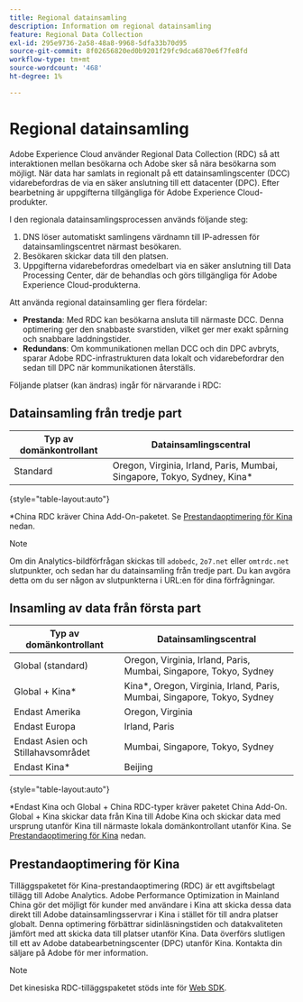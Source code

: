 ```yaml
---
title: Regional datainsamling
description: Information om regional datainsamling
feature: Regional Data Collection
exl-id: 295e9736-2a58-48a8-9968-5dfa33b70d95
source-git-commit: 8f02656820ed0b9201f29fc9dca6870e6f7fe8fd
workflow-type: tm+mt
source-wordcount: '468'
ht-degree: 1%

---
```


# Regional datainsamling

Adobe Experience Cloud använder Regional Data Collection (RDC) så att interaktionen mellan besökarna och Adobe sker så nära besökarna som möjligt. När data har samlats in regionalt på ett datainsamlingscenter (DCC) vidarebefordras de via en säker anslutning till ett datacenter (DPC). Efter bearbetning är uppgifterna tillgängliga för Adobe Experience Cloud-produkter.

I den regionala datainsamlingsprocessen används följande steg:

1. DNS löser automatiskt samlingens värdnamn till IP-adressen för datainsamlingscentret närmast besökaren.
1. Besökaren skickar data till den platsen.
1. Uppgifterna vidarebefordras omedelbart via en säker anslutning till Data Processing Center, där de behandlas och görs tillgängliga för Adobe Experience Cloud-produkterna.

Att använda regional datainsamling ger flera fördelar:

* **Prestanda**: Med RDC kan besökarna ansluta till närmaste DCC. Denna optimering ger den snabbaste svarstiden, vilket ger mer exakt spårning och snabbare laddningstider.
* **Redundans**: Om kommunikationen mellan DCC och din DPC avbryts, sparar Adobe RDC-infrastrukturen data lokalt och vidarebefordrar den sedan till DPC när kommunikationen återställs.

Följande platser (kan ändras) ingår för närvarande i RDC:

## Datainsamling från tredje part

| Typ av domänkontrollant | Datainsamlingscentral |
| --- | --- |
| Standard | Oregon, Virginia, Irland, Paris, Mumbai, Singapore, Tokyo, Sydney, Kina* |

{style=&quot;table-layout:auto&quot;}

*China RDC kräver China Add-On-paketet. Se [Prestandaoptimering för Kina](#china-performance-optimization) nedan.

>[!NOTE]
>
>Om din Analytics-bildförfrågan skickas till `adobedc`, `2o7.net` eller `omtrdc.net` slutpunkter, och sedan har du datainsamling från tredje part. Du kan avgöra detta om du ser någon av slutpunkterna i URL:en för dina förfrågningar.

## Insamling av data från första part

| Typ av domänkontrollant | Datainsamlingscentral |
| --- | --- |
| Global (standard) | Oregon, Virginia, Irland, Paris, Mumbai, Singapore, Tokyo, Sydney |
| Global + Kina* | Kina*, Oregon, Virginia, Irland, Paris, Mumbai, Singapore, Tokyo, Sydney |
| Endast Amerika | Oregon, Virginia |
| Endast Europa | Irland, Paris |
| Endast Asien och Stillahavsområdet | Mumbai, Singapore, Tokyo, Sydney |
| Endast Kina* | Beijing |

{style=&quot;table-layout:auto&quot;}

*Endast Kina och Global + China RDC-typer kräver paketet China Add-On. Global + Kina skickar data från Kina till Adobe Kina och skickar data med ursprung utanför Kina till närmaste lokala domänkontrollant utanför Kina. Se [Prestandaoptimering för Kina](#china-performance-optimization) nedan.

## Prestandaoptimering för Kina

Tilläggspaketet för Kina-prestandaoptimering (RDC) är ett avgiftsbelagt tillägg till Adobe Analytics. Adobe Performance Optimization in Mainland China gör det möjligt för kunder med användare i Kina att skicka dessa data direkt till Adobe datainsamlingsservrar i Kina i stället för till andra platser globalt. Denna optimering förbättrar sidinläsningstiden och datakvaliteten jämfört med att skicka data till platser utanför Kina. Data överförs slutligen till ett av Adobe databearbetningscenter (DPC) utanför Kina. Kontakta din säljare på Adobe för mer information.

>[!NOTE]
>
>Det kinesiska RDC-tilläggspaketet stöds inte för [Web SDK](/help/implement/aep-edge/overview.md).

